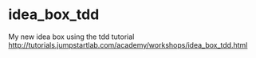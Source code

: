 idea_box_tdd
============

My new idea box using the tdd tutorial http://tutorials.jumpstartlab.com/academy/workshops/idea_box_tdd.html
